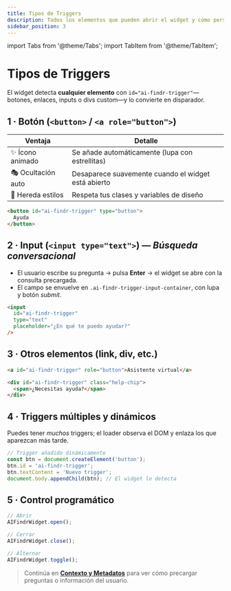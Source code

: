 ```yaml
---
title: Tipos de Triggers
description: Todos los elementos que pueden abrir el widget y cómo personalizarlos
sidebar_position: 3
---
```


import Tabs from '@theme/Tabs';
import TabItem from '@theme/TabItem';

# Tipos de Triggers

El widget detecta **cualquier elemento** con `id="ai-findr-trigger"`—botones, enlaces, inputs o divs custom—y lo convierte en disparador.

## 1 · Botón (`<button>` / `<a role="button">`)

| Ventaja | Detalle |
| ------- | ------- |
| ✨ Ícono animado | Se añade automáticamente (lupa con estrellitas) |
| 🎭 Ocultación auto | Desaparece suavemente cuando el widget está abierto |
| 🎨 Hereda estilos | Respeta tus clases y variables de diseño |

```html
<button id="ai-findr-trigger" type="button">
  Ayuda
</button>
````

## 2 · Input (`<input type="text">`) — *Búsqueda conversacional*

* El usuario escribe su pregunta → pulsa **Enter** → el widget se abre con la consulta precargada.
* El campo se envuelve en `.ai-findr-trigger-input-container`, con lupa y botón *submit*.

```html
<input
  id="ai-findr-trigger"
  type="text"
  placeholder="¿En qué te puedo ayudar?"
/>
```

## 3 · Otros elementos (link, div, etc.)

```html
<a id="ai-findr-trigger" role="button">Asistente virtual</a>

<div id="ai-findr-trigger" class="help-chip">
  <span>¿Necesitas ayuda?</span>
</div>
```

## 4 · Triggers múltiples y dinámicos

Puedes tener *muchos* triggers; el loader observa el DOM y enlaza los que aparezcan más tarde.

```js
// Trigger añadido dinámicamente
const btn = document.createElement('button');
btn.id = 'ai-findr-trigger';
btn.textContent = 'Nuevo trigger';
document.body.appendChild(btn); // El widget lo detecta
```

## 5 · Control programático

```js
// Abrir
AIFindrWidget.open();

// Cerrar
AIFindrWidget.close();

// Alternar
AIFindrWidget.toggle();
```

> Continúa en [**Contexto y Metadatos**](./contexto-metadatos) para ver cómo precargar preguntas o información del usuario.
